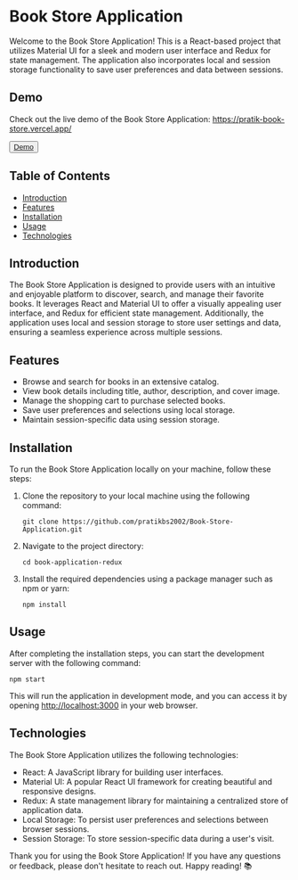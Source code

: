 # Book Store Application

Welcome to the Book Store Application! This is a React-based project that utilizes Material UI for a sleek and modern user interface and Redux for state management. The application also incorporates local and session storage functionality to save user preferences and data between sessions.

## Demo
Check out the live demo of the Book Store Application: https://pratik-book-store.vercel.app/

<button>[Demo](https://pratik-book-store.vercel.app/)</button>


## Table of Contents

- [Introduction](#introduction)
- [Features](#features)
- [Installation](#installation)
- [Usage](#usage)
- [Technologies](#technologies)

## Introduction

The Book Store Application is designed to provide users with an intuitive and enjoyable platform to discover, search, and manage their favorite books. It leverages React and Material UI to offer a visually appealing user interface, and Redux for efficient state management. Additionally, the application uses local and session storage to store user settings and data, ensuring a seamless experience across multiple sessions.

## Features

- Browse and search for books in an extensive catalog.
- View book details including title, author, description, and cover image.
- Manage the shopping cart to purchase selected books.
- Save user preferences and selections using local storage.
- Maintain session-specific data using session storage.

## Installation

To run the Book Store Application locally on your machine, follow these steps:

1. Clone the repository to your local machine using the following command:

   ```
   git clone https://github.com/pratikbs2002/Book-Store-Application.git
   ```

2. Navigate to the project directory:

   ```
   cd book-application-redux
   ```

3. Install the required dependencies using a package manager such as npm or yarn:

   ```
   npm install
   ```

## Usage

After completing the installation steps, you can start the development server with the following command:

```
npm start
```

This will run the application in development mode, and you can access it by opening [http://localhost:3000](http://localhost:3000) in your web browser.

## Technologies

The Book Store Application utilizes the following technologies:

- React: A JavaScript library for building user interfaces.
- Material UI: A popular React UI framework for creating beautiful and responsive designs.
- Redux: A state management library for maintaining a centralized store of application data.
- Local Storage: To persist user preferences and selections between browser sessions.
- Session Storage: To store session-specific data during a user's visit.


Thank you for using the Book Store Application! If you have any questions or feedback, please don't hesitate to reach out. Happy reading! 📚

